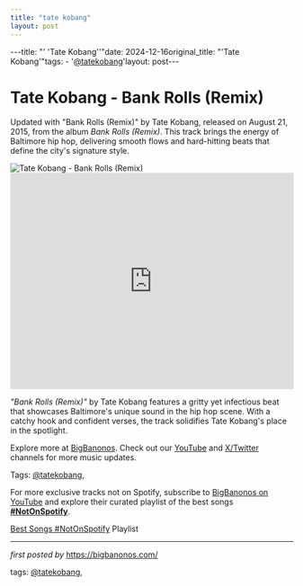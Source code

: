 ```yaml
---
title: "tate kobang"
layout: post
---
```

---title: "' 'Tate Kobang''"date: 2024-12-16original_title: "'Tate Kobang'"tags:  - '[@tatekobang](/tags/tatekobang/)'layout: post---<!-- Title of the Post --><h1 >Tate Kobang - Bank Rolls (Remix)</h1> <!-- Introductory Text --><p >Updated with "Bank Rolls (Remix)" by Tate Kobang, released on August 21, 2015, from the album *Bank Rolls (Remix)*. This track brings the energy of Baltimore hip hop, delivering smooth flows and hard-hitting beats that define the city's signature style.</p> <!-- Featured Image --><div > <img src="https://i.ytimg.com/vi/RT0GKX-Pfkg/maxresdefault.jpg" alt="Tate Kobang - Bank Rolls (Remix)" /></div> <!-- YouTube Video Embed --><div > <iframe width="100%" height="385" src="https://www.youtube.com/embed/RT0GKX-Pfkg" title="Tate Kobang - Bank Rolls Remix [Official Video]" frameborder="0" allow="accelerometer; autoplay; clipboard-write; encrypted-media; gyroscope; picture-in-picture; web-share" referrerpolicy="strict-origin-when-cross-origin" allowfullscreen></iframe></div> <!-- Song Information --><div > <p><em>"Bank Rolls (Remix)"</em> by Tate Kobang features a gritty yet infectious beat that showcases Baltimore's unique sound in the hip hop scene. With a catchy hook and confident verses, the track solidifies Tate Kobang's place in the spotlight.</p></div> <!-- Footer Links --><div > <p>Explore more at <a href="https://bigbanonos.com/" target="_blank">BigBanonos</a>. Check out our <a href="https://www.youtube.com/[@BigBanonos](/tags/BigBanonos/)" target="_blank">YouTube</a> and <a href="https://x.com/bigbanonos" target="_blank">X/Twitter</a> channels for more music updates.</p></div> <!-- Tags --><p >Tags: [@tatekobang](/tags/tatekobang/),</p><!--Subscribe and Playlist Links--><div>    <p>For more exclusive tracks not on Spotify, subscribe to <a href="https://www.youtube.com/[@BigBanonos](/tags/BigBanonos/)" target="_blank">BigBanonos on YouTube</a> and explore their curated playlist of the best songs <strong>[#NotOnSpotify](/tags/NotOnSpotify/)</strong>.</p>    <p><a href="https://www.youtube.com/playlist?list=PLtuNtuTatqI0kFahUCbtbfenC_ET5O_tr" target="_blank">Best Songs [#NotOnSpotify](/tags/NotOnSpotify/) Playlist<br /></a></p></div><hr /><p><em>first posted by</em> <a href="https://bigbanonos.com/" rel="noopener" target="_new">https://bigbanonos.com/</a></p><p>tags: [@tatekobang](/tags/tatekobang/),</p>